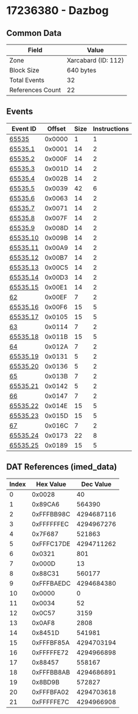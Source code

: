 # 17236380 - Dazbog

## Common Data

| Field            | Value               |
|------------------|---------------------|
| Zone             | Xarcabard (ID: 112) |
| Block Size       | 640 bytes           |
| Total Events     | 32                  |
| References Count | 22                  |

## Events

| Event ID                  | Offset   |   Size |   Instructions |
|---------------------------|----------|--------|----------------|
| [65535](./65535.md)       | 0x0000   |      1 |              1 |
| [65535.1](./65535.1.md)   | 0x0001   |     14 |              2 |
| [65535.2](./65535.2.md)   | 0x000F   |     14 |              2 |
| [65535.3](./65535.3.md)   | 0x001D   |     14 |              2 |
| [65535.4](./65535.4.md)   | 0x002B   |     14 |              2 |
| [65535.5](./65535.5.md)   | 0x0039   |     42 |              6 |
| [65535.6](./65535.6.md)   | 0x0063   |     14 |              2 |
| [65535.7](./65535.7.md)   | 0x0071   |     14 |              2 |
| [65535.8](./65535.8.md)   | 0x007F   |     14 |              2 |
| [65535.9](./65535.9.md)   | 0x008D   |     14 |              2 |
| [65535.10](./65535.10.md) | 0x009B   |     14 |              2 |
| [65535.11](./65535.11.md) | 0x00A9   |     14 |              2 |
| [65535.12](./65535.12.md) | 0x00B7   |     14 |              2 |
| [65535.13](./65535.13.md) | 0x00C5   |     14 |              2 |
| [65535.14](./65535.14.md) | 0x00D3   |     14 |              2 |
| [65535.15](./65535.15.md) | 0x00E1   |     14 |              2 |
| [62](./62.md)             | 0x00EF   |      7 |              2 |
| [65535.16](./65535.16.md) | 0x00F6   |     15 |              5 |
| [65535.17](./65535.17.md) | 0x0105   |     15 |              5 |
| [63](./63.md)             | 0x0114   |      7 |              2 |
| [65535.18](./65535.18.md) | 0x011B   |     15 |              5 |
| [64](./64.md)             | 0x012A   |      7 |              2 |
| [65535.19](./65535.19.md) | 0x0131   |      5 |              2 |
| [65535.20](./65535.20.md) | 0x0136   |      5 |              2 |
| [65](./65.md)             | 0x013B   |      7 |              2 |
| [65535.21](./65535.21.md) | 0x0142   |      5 |              2 |
| [66](./66.md)             | 0x0147   |      7 |              2 |
| [65535.22](./65535.22.md) | 0x014E   |     15 |              5 |
| [65535.23](./65535.23.md) | 0x015D   |     15 |              5 |
| [67](./67.md)             | 0x016C   |      7 |              2 |
| [65535.24](./65535.24.md) | 0x0173   |     22 |              8 |
| [65535.25](./65535.25.md) | 0x0189   |     15 |              5 |

## DAT References (imed_data)

|   Index | Hex Value   |   Dec Value |
|---------|-------------|-------------|
|       0 | 0x0028      |          40 |
|       1 | 0x89CA6     |      564390 |
|       2 | 0xFFFBB98C  |  4294687116 |
|       3 | 0xFFFFFFEC  |  4294967276 |
|       4 | 0x7F687     |      521863 |
|       5 | 0xFFFC17DE  |  4294711262 |
|       6 | 0x0321      |         801 |
|       7 | 0x000D      |          13 |
|       8 | 0x88C31     |      560177 |
|       9 | 0xFFFBAEDC  |  4294684380 |
|      10 | 0x0000      |           0 |
|      11 | 0x0034      |          52 |
|      12 | 0x0C57      |        3159 |
|      13 | 0x0AF8      |        2808 |
|      14 | 0x8451D     |      541981 |
|      15 | 0xFFFBF85A  |  4294703194 |
|      16 | 0xFFFFFE72  |  4294966898 |
|      17 | 0x88457     |      558167 |
|      18 | 0xFFFBB8AB  |  4294686891 |
|      19 | 0x8BD9B     |      572827 |
|      20 | 0xFFFBFA02  |  4294703618 |
|      21 | 0xFFFFFE7C  |  4294966908 |
